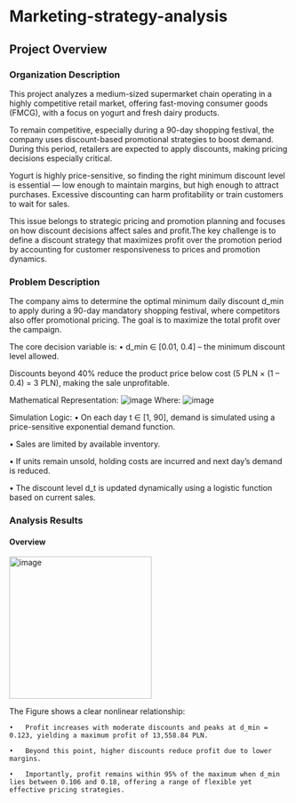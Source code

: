 # Marketing-strategy-analysis
## Project Overview
### Organization Description
This project analyzes a medium-sized supermarket chain operating in a highly competitive retail market, offering fast-moving consumer goods (FMCG), with a focus on yogurt and fresh dairy products.

To remain competitive, especially during a 90-day shopping festival, the company uses discount-based promotional strategies to boost demand. During this period, retailers are expected to apply discounts, making pricing decisions especially critical.

Yogurt is highly price-sensitive, so finding the right minimum discount level is essential — low enough to maintain margins, but high enough to attract purchases. Excessive discounting can harm profitability or train customers to wait for sales.

This issue belongs to strategic pricing and promotion planning and focuses on how discount decisions affect sales and profit.The key challenge is to define a discount strategy that maximizes profit over the promotion period by accounting for customer responsiveness to prices and promotion dynamics.

### Problem Description
The company aims to determine the optimal minimum daily discount d_min to apply during a 90-day mandatory shopping festival, where competitors also offer promotional pricing. The goal is to maximize the total profit over the campaign.

The core decision variable is:
• d_min ∈ [0.01, 0.4] – the minimum discount level allowed.

Discounts beyond 40% reduce the product price below cost (5 PLN × (1 – 0.4) = 3 PLN), making the sale unprofitable.

Mathematical Representation:
![image](https://github.com/user-attachments/assets/cc97e3c1-309b-4817-8f78-414a3ba7083a)
Where:
![image](https://github.com/user-attachments/assets/a55085db-610f-43f4-a0d6-821a3e91a5c3)

Simulation Logic:
• On each day t ∈ [1, 90], demand is simulated using a price-sensitive exponential demand function.

• Sales are limited by available inventory.

• If units remain unsold, holding costs are incurred and next day’s demand is reduced.

• The discount level d_t is updated dynamically using a logistic function based on current sales.

### Analysis Results
#### Overview
<img width="256" alt="image" src="https://github.com/user-attachments/assets/5bfb9b41-542b-404f-ad25-d13c71d7806e" />

The Figure shows a clear nonlinear relationship:

	•	Profit increases with moderate discounts and peaks at d_min = 0.123, yielding a maximum profit of 13,558.84 PLN.
 
	•	Beyond this point, higher discounts reduce profit due to lower margins.
 
	•	Importantly, profit remains within 95% of the maximum when d_min lies between 0.106 and 0.18, offering a range of flexible yet effective pricing strategies.
 

